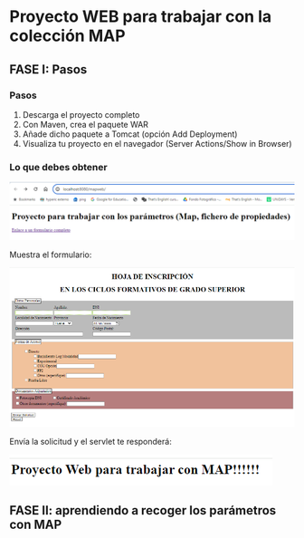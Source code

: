 # Proyecto WEB para trabajar con la colección MAP

## FASE I: Pasos

### Pasos
1. Descarga el proyecto completo
2. Con Maven, crea el paquete WAR
3. Añade dicho paquete a Tomcat (opción Add Deployment)
4. Visualiza tu proyecto en el navegador (Server Actions/Show in Browser)

### Lo que debes obtener

![alt text](image.png)

Muestra el formulario:

![alt text](image-1.png)

Envía la solicitud y el servlet te responderá:

![alt text](image-2.png)

## FASE II: aprendiendo a recoger los parámetros con MAP




